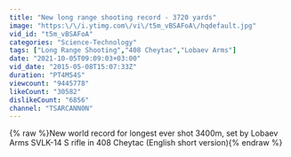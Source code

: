 ```yaml
---
title: "New long range shooting record - 3720 yards"
image: "https:\/\/i.ytimg.com\/vi\/t5m_vBSAFoA\/hqdefault.jpg"
vid_id: "t5m_vBSAFoA"
categories: "Science-Technology"
tags: ["Long Range Shooting","408 Cheytac","Lobaev Arms"]
date: "2021-10-05T09:09:03+03:00"
vid_date: "2015-05-08T15:07:33Z"
duration: "PT4M54S"
viewcount: "9445778"
likeCount: "30582"
dislikeCount: "6856"
channel: "TSARCANN0N"
---
```

{% raw %}New world record for longest ever shot 3400m, set by Lobaev Arms SVLK-14 S rifle in 408 Cheytac (English short version){% endraw %}
